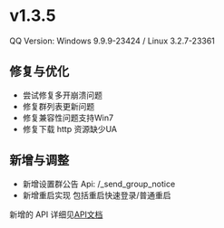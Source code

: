 # v1.3.5

QQ Version: Windows 9.9.9-23424 / Linux 3.2.7-23361

## 修复与优化
* 尝试修复多开崩溃问题
* 修复群列表更新问题
* 修复兼容性问题支持Win7
* 修复下载 http 资源缺少UA

## 新增与调整
* 新增设置群公告 Api: /_send_group_notice
* 新增重启实现 包括重启快速登录/普通重启

新增的 API 详细见[API文档](https://napneko.github.io/zh-CN/develop/extends_api)
